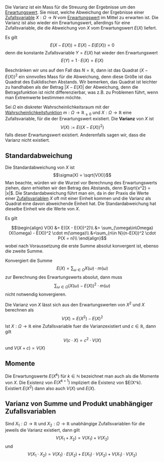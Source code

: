 Die Varianz ist ein Mass für die Streuung der Ergebnisse um den [Erwartungswert](Erwartungswert.md). Sie misst, welche Abweichung der Ergebnisse einer [Zufallsvariable](Zufallsvariablen.md) $X: \Omega \to N$ vom [Erwartungswert](Erwartungswert.md) im Mittel zu erwarten ist. Die Varianz ist also wieder ein Erwartungswert, allerdings für eine Zufallsvariable, die die Abweichung von $X$ vom Erwartungswert $E(X)$ liefert.

Es gilt
$$E(X - E(X)) = E(X) - E(E(X)) = 0$$
denn die konstante Zufallsvariable $Y = E(X)$ hat wieder den Erwartungswert
$$E(Y) = 1 \cdot E(X) = E(X)$$

Beschränken wir uns auf den Fall das $N = \mathbb R$, dann ist das Quadrat
$(X - E(X))^2$ ein sinnvolles Mass für die Abweichung, denn diese Größe ist das Quadrat des Euklidischen Abstands. Wir bemerken, das Quadrat ist leichter zu handhaben als der Betrag $|X - E(X)|$ der Abweichung, denn die Betragsfunktion ist nicht differenzierbar, was z.B. zu Problemen führt, wenn man Extremwerte bestimmen möchte.

Sei $\Omega$ ein diskreter Wahrscheinlichkeitsraum mit der [Wahrscheinlichkeitsfunktion](Wahrscheinlichkeitsfunktionen.md) $m:\Omega \to \mathbb R_{\ge 0}$ und $X: \Omega \to \mathbb R$ eine Zufallsvariable, für die der Erwartungswert existiert. Die __Varianz__ von $X$ ist
$$V(X) := E((X- E(X))^2)$$
falls dieser Erwartungswert existiert. Anderenfalls sagen wir, dass die Varianz nicht existiert.

## Standardabweichung
Die Standardabweichung von $X$ ist
$$\sigma(X) = \sqrt{V(X)}$$
Man beachte, würden wir die Wurzel vor Berechnung des Erwartungswerts ziehen, dann erhielten wir den Betrag des Abstands, denn $\sqrt{x^2} = |x|$.
Die Standardabweichung führt man ein, da in der Praxis die Werte einer [Zufallsvariablen](Zufallsvariable.md) $X$ oft mit einer Einheit kommen und die Varianz als Quadrat eine davon abweichende Einheit hat. Die Standardabweichung hat dieselbe Einheit wie die Werte von $X$.


Es gilt

$$\begin{align}
V(X) &= E((X - E(X))^2)\\
&= \sum_{\omega\in\Omega}(X(\omega) - E(X))^2 \cdot m(\omega)\\
&=\sum_{n\in N}(n-E(X))^2 \cdot P(X = n)\\
\end{align}$$
wobei nach Voraussetzung die erste Summe absolut konvergent ist, ebenso die zweite Summe.

Konvergiert die Summe
$$E(X) = \sum_{\omega \in\Omega} X(\omega) \cdot m(\omega)$$
zur Berechnung des Erwartungswerts absolut, dann muss
$$\sum_{\omega\in\Omega} (X(\omega) - E(X))^2 \cdot m(\omega)$$
nicht notwendig konvergieren.

Die Varianz von $X$ lässt sich aus den Erwartungswerten von $X^2$ und $X$ berechnen als
$$V(X) = E(X^2) - E(X)^2$$
Ist $X: \Omega \to \mathbb R$ eine Zufallsvariable fuer die Varianzexistiert und $c\in\mathbb R$, dann gilt 
$$V(c \cdot X) = c^2 \cdot V(X)$$
und
$V(X + c) = V(X)$

## Momente
Die Erwartungswerte $E(X^k)$ für $k \in\mathbb N$ bezeichnet man auch als die Momente von $X$. Die Existenz von $E(X^{k+1})$ impliziert die Existenz von $E(X^k). Existiert $E(X^2)$ dann also auch $V(X)$ und $E(X)$.


## Varianz von Summe und Produkt unabhängiger Zufallsvariablen

Sind $X_1: \Omega \to \mathbb R$ und $X_2: \Omega \to\mathbb R$ unabhängige Zufallsvariablen für die jeweils die Varianz existiert, dann gilt
$$V(X_1 + X_2) = V(X_1) + V(X_2)$$
und
$$V(X_1 \cdot X_2) = V(X_1) \cdot E(X_2) + E(X_1) \cdot V(X_2) + V(X_1) \cdot V(X_2)$$
